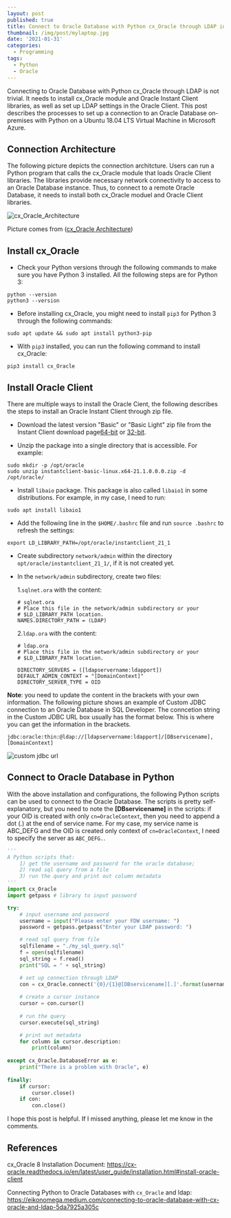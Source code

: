 ```yaml
---
layout: post
published: true
title: Connect to Oracle Database with Python cx_Oracle through LDAP in Ubuntu
thumbnail: /img/post/mylaptop.jpg
date: '2021-01-31'
categories:
  - Programming
tags:
  - Python
  - Oracle
---
```

Connecting to Oracle Database with Python cx_Oracle through LDAP is not trivial. It needs to install cx_Oracle module and Oracle Instant Client libraries, as well as set up LDAP settings in the Oracle Client. This post describes the processes to set up a connection to an Oracle Database on-premises with Python on a Ubuntu 18.04 LTS Virtual Machine in Microsoft Azure. 

<!--more-->
## Connection Architecture
The following picture depicts the connection architcture. Users can run a Python program that calls the cx_Oracle module that loads Oracle Client libraries. The libraries provide necessary network connectivity to access to an Oracle Database instance. Thus, to connect to a remote Oracle Database, it needs to install both cx_Oracle moduel and Oracle Client libraries. 

![cx_Oracle_Architecture]({{site.baseurl}}/img/post/cx_Oracle_arch.png)
                  
Picture comes from ([cx_Oracle Architecture](https://cx-oracle.readthedocs.io/en/latest/_images/cx_Oracle_arch.png))

## Install cx_Oracle
* Check your Python versions through the following commands to make sure you have Python 3 installed. All the following steps are for Python 3: 
```
python --version
python3 --version
```

* Before installing cx_Oracle, you might need to install `pip3` for Python 3 through the following commands:
```
sudo apt update && sudo apt install python3-pip
```
* With `pip3` installed, you can run the following command to install cx_Oracle:
```
pip3 install cx_Oracle
```

## Install Oracle Client
There are multiple ways to install the Oracle Cient, the following describes the steps to install an Oracle Instant Client through zip file.

* Download the latest version "Basic" or "Basic Light" zip file from the Instant Client download page[64-bit](https://www.oracle.com/database/technologies/instant-client/linux-x86-64-downloads.html) or [32-bit](https://www.oracle.com/database/technologies/instant-client/linux-x86-32-downloads.html).

* Unzip the package into a single directory that is accessible. For example:
```
sudo mkdir -p /opt/oracle
sudo unzip instantclient-basic-linux.x64-21.1.0.0.0.zip -d /opt/oracle/
```
* Install `libaio` package. This package is also called `libaio1` in some distributions. For example, in my case, I need to run:
```
sudo apt install libaio1
```
* Add the following line in the `$HOME/.bashrc` file and run `source .bashrc` to refresh the settings:
```
export LD_LIBRARY_PATH=/opt/oracle/instantclient_21_1
```
* Create subdirectory `network/admin` within the directory `opt/oracle/instantclient_21_1/`, if it is not created yet.
* In the `network/admin` subdirectory, create two files:

   1.`sqlnet.ora` with the content:
    ```
    # sqlnet.ora
    # Place this file in the network/admin subdirectory or your 
    # $LD_LIBRARY_PATH location.
    NAMES.DIRECTORY_PATH = (LDAP)
    ```

   2.`ldap.ora` with the content:
    ```
    # ldap.ora
    # Place this file in the network/admin subdirectory or your 
    # $LD_LIBRARY_PATH location.

    DIRECTORY_SERVERS = ([ldapservername:ldapport])
    DEFAULT_ADMIN_CONTEXT = "[DomainContext]"
    DIRECTORY_SERVER_TYPE = OID
    ```
**Note**: you need to update the content in the brackets with your own information. The following picture shows an example of Custom JDBC connection to an Oracle Database in SQL Developer. The conncetion string in the Custom JDBC URL box usually has the format below. This is where you can get the information in the brackets.
```
jdbc:oracle:thin:@ldap://[ldapservername:ldapport]/[DBservicename],[DomainContext]
```

![custom jdbc url]({{site.baseurl}}/img/post/sql_developer01.PNG)



## Connect to Oracle Database in Python

With the above installation and configurations, the following Python scripts can be used to connect to the Oracle Database. The scripts is pretty self-explanatory, but you need to note the **[DBservicename]** in the scripts: if your OID is created with only `cn=OracleContext`, then you need to append a dot (.) at the end of service name. For my case, my service name is ABC_DEFG and the OID is created only context of `cn=OracleContext`, I need to specify the server as `ABC_DEFG.`.

```python
'''
A Python scripts that:
    1) get the username and password for the oracle database;
    2) read sql query from a file
    3) run the query and print out column metadata
'''
import cx_Oracle
import getpass # library to input password

try: 
    # input username and password
    username = input("Please enter your FDW username: ")
    password = getpass.getpass("Enter your LDAP password: ")

    # read sql query from file
    sqlfilename = "./my_sql_query.sql"
    f = open(sqlfilename)
    sql_string = f.read()
    print("SQL = " + sql_string)

    # set up connection through LDAP
    con = cx_Oracle.connect('{0}/{1}@[DBservicename][.]'.format(username, password)) 
      
    # create a cursor instance 
    cursor = con.cursor() 
      
    # run the query 
    cursor.execute(sql_string) 

    # print out metadata
    for column in cursor.description:
        print(column)
      
except cx_Oracle.DatabaseError as e: 
    print("There is a problem with Oracle", e) 
  
finally: 
    if cursor: 
        cursor.close() 
    if con: 
        con.close() 

```

I hope this post is helpful. If I missed anything, please let me know in the comments.

## References

cx_Oracle 8 Installation Document: https://cx-oracle.readthedocs.io/en/latest/user_guide/installation.html#install-oracle-client

Connecting Python to Oracle Databases with `cx_Oracle` and ldap: https://eikonomega.medium.com/connecting-to-oracle-database-with-cx-oracle-and-ldap-5da7925a305c
